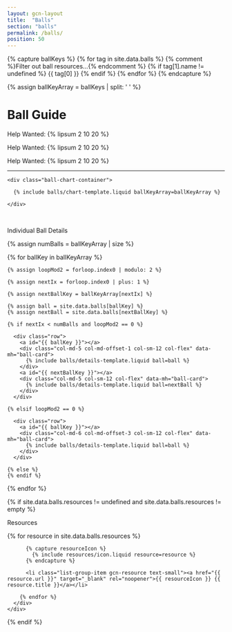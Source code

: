 ```yaml
---
layout: gcn-layout
title:  "Balls"
section: "balls"
permalink: /balls/
position: 50
---
```


{% capture ballKeys %}
  {% for tag in site.data.balls %}
    {% comment %}Filter out ball resources...{% endcomment %}
    {% if tag[1].name != undefined %}
      {{ tag[0] }}
    {% endif %}
  {% endfor %}
{% endcapture %}

{% assign ballKeyArray = ballKeys | split: ' ' %}

<div class="row">
  <div class="col-md-5 col-md-offset-1 col-sm-12">
    <h1 class="gcn-page-header">Ball Guide</h1>
    <p class="text-prototype">
      Help Wanted: {% lipsum 2 10 20 %}
    </p>
    <p class="text-prototype">
      Help Wanted: {% lipsum 2 10 20 %}
    </p>
    <p class="text-prototype">
      Help Wanted: {% lipsum 2 10 20 %}
    </p>

  </div>
  <div class="col-sm-12 visible-sm visible-xs">
    <hr>
  </div>
  <div class="col-md-5 col-sm-12">

    <div class="ball-chart-container">

      {% include balls/chart-template.liquid ballKeyArray=ballKeyArray %}

    </div>

  </div>
</div>

<br>

<p class="lead text-center">Individual Ball Details</p>

<div>

  {% assign numBalls = ballKeyArray | size %}

  {% for ballKey in ballKeyArray %}

    {% assign loopMod2 = forloop.index0 | modulo: 2 %}

    {% assign nextIx = forloop.index0 | plus: 1 %}

    {% assign nextBallKey = ballKeyArray[nextIx] %}

    {% assign ball = site.data.balls[ballKey] %}
    {% assign nextBall = site.data.balls[nextBallKey] %}

    {% if nextIx < numBalls and loopMod2 == 0 %}

      <div class="row">
        <a id="{{ ballKey }}"></a>
        <div class="col-md-5 col-md-offset-1 col-sm-12 col-flex" data-mh="ball-card">
          {% include balls/details-template.liquid ball=ball %}
        </div>
        <a id="{{ nextBallKey }}"></a>
        <div class="col-md-5 col-sm-12 col-flex" data-mh="ball-card">
          {% include balls/details-template.liquid ball=nextBall %}
        </div>
      </div>

    {% elsif loopMod2 == 0 %}

      <div class="row">
        <a id="{{ ballKey }}"></a>
        <div class="col-md-6 col-md-offset-3 col-sm-12 col-flex" data-mh="ball-card">
          {% include balls/details-template.liquid ball=ball %}
        </div>
      </div>

    {% else %}
    {% endif %}

  {% endfor %}

</div>

{% if site.data.balls.resources != undefined and site.data.balls.resources != empty %}

  <div class="row">
    <div class="col-lg-8 col-lg-offset-2 col-md-10 col-md-offset-1 col-sm-12">
      <p class="lead text-center">Resources</p>
      <div class="list-group">
        {% for resource in site.data.balls.resources %}

          {% capture resourceIcon %}
            {% include resources/icon.liquid resource=resource %}
          {% endcapture %}

          <li class="list-group-item gcn-resource text-small"><a href="{{ resource.url }}" target="_blank" rel="noopener">{{ resourceIcon }} {{ resource.title }}</a></li>

        {% endfor %}
      </div>
    </div>
  </div>

{% endif %}
